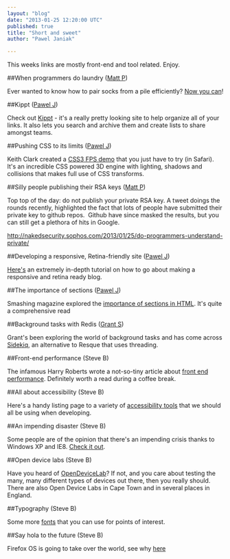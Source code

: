 ```yaml
---
layout: "blog"
date: "2013-01-25 12:20:00 UTC"
published: true
title: "Short and sweet"
author: "Pawel Janiak"

---
```


This weeks links are mostly front-end and tool related. Enjoy.  ##When programmers do laundry ([Matt P](http://www.unboxedconsulting.com/people/matt-peperell))  Ever wanted to know how to pair socks from a pile efficiently? [Now you can](http://stackoverflow.com/questions/14415881/how-to-pair-socks-from-a-pile-efficiently)!  ##Kippt ([Pawel J](http://www.unboxedconsulting.com/people/pawel-janiak))  Check out [Kippt](http://www.kippt.com) - it's a really pretty looking site to help organize all of your links. It also lets you search and archive them and create lists to share amongst teams.  ##Pushing CSS to its limits ([Pawel J](http://www.unboxedconsulting.com/people/pawel-janiak))  Keith Clark created a [CSS3 FPS demo](http://keithclark.co.uk/labs/css3-fps/) that you just have to try (in Safari). It's an incredible CSS powered 3D engine with lighting, shadows and collisions that makes full use of CSS transforms.  ##Silly people publishing their RSA keys ([Matt P](http://www.unboxedconsulting.com/people/matt-peperell))  Top top of the day: do not publish your private RSA key. A tweet doings the rounds recently, highlighted the fact that lots of people have submitted their private key to github repos. &nbsp;Github have since masked the results, but you can still get a plethora of hits in Google.&nbsp;  http://nakedsecurity.sophos.com/2013/01/25/do-programmers-understand-private/  ##Developing a responsive, Retina-friendly site ([Pawel J](http://www.unboxedconsulting.com/people/pawel-janiak))  [Here's](http://paulstamatiou.com/responsive-retina-blog-development-part-1) an extremely in-depth tutorial on how to go about making a responsive and retina ready blog.  ##The importance of sections ([Pawel J](http://www.unboxedconsulting.com/people/pawel-janiak))  Smashing magazine explored the [importance of sections in HTML]( http://coding.smashingmagazine.com/2013/01/18/the-importance-of-sections). It's quite a comprehensive read  ##Background tasks with Redis ([Grant S](http://www.unboxedconsulting.com/people/grant-speelman))  Grant's been exploring the world of background tasks and has come across [Sidekiq](http://mperham.github.com/sidekiq/), an alternative to Resque that uses threading.  ##Front-end performance (Steve B)  The infamous Harry Roberts wrote a not-so-tiny article about [front end performance](http://csswizardry.com/2013/01/front-end-performance-for-web-designers-and-front-end-developers/). Definitely worth a read during a coffee break.  ##All about accessibility (Steve B)  Here's a handy listing page to a variety of [accessibility tools](http://www.interactiveaccessibility.com/blog/accessibility-checkers) that we should all be using when developing.  ##An impending disaster (Steve B)  Some people are of the opinion that there's an impending crisis thanks to Windows XP and IE8. [Check it out](http://www.troyhunt.com/2013/01/the-impending-crisis-that-is-windows-xp.html).  ##Open device labs (Steve B)  Have you heard of [OpenDeviceLab](http://opendevicelab.com/)? If not, and you care about testing the many, many different types of devices out there, then you really should. There are also Open Device Labs in Cape Town and in several places in England.  ##Typography (Steve B)  Some more [fonts](http://mapbox.com/maki/) that you can use for points of interest.  ##Say hola to the future (Steve B)  Firefox OS is going to take over the world, see why [here](http://www.geeksphone.com/)


